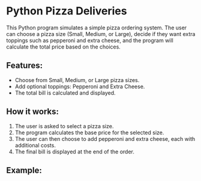 # Python Pizza Deliveries

This Python program simulates a simple pizza ordering system. The user can choose a pizza size (Small, Medium, or Large), decide if they want extra toppings such as pepperoni and extra cheese, and the program will calculate the total price based on the choices.

## Features:
- Choose from Small, Medium, or Large pizza sizes.
- Add optional toppings: Pepperoni and Extra Cheese.
- The total bill is calculated and displayed.

## How it works:
1. The user is asked to select a pizza size.
2. The program calculates the base price for the selected size.
3. The user can then choose to add pepperoni and extra cheese, each with additional costs.
4. The final bill is displayed at the end of the order.

## Example:
